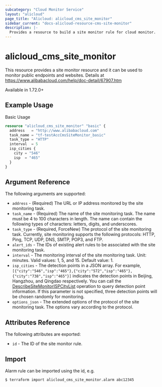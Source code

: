 ```yaml
---
subcategory: "Cloud Monitor Service"
layout: "alicloud"
page_title: "Alicloud: alicloud_cms_site_monitor"
sidebar_current: "docs-alicloud-resource-cms-site-monitor"
description: |-
  Provides a resource to build a site monitor rule for cloud monitor.
---
```


# alicloud\_cms\_site\_monitor

This resource provides a site monitor resource and it can be used to monitor public endpoints and websites.
Details at https://www.alibabacloud.com/help/doc-detail/67907.htm

Available in 1.72.0+

## Example Usage

Basic Usage

```terraform
resource "alicloud_cms_site_monitor" "basic" {
  address   = "http://www.alibabacloud.com"
  task_name = "tf-testAccCmsSiteMonitor_basic"
  task_type = "HTTP"
  interval  = 5
  isp_cities {
    city = "546"
    isp  = "465"
  }
}
```

## Argument Reference

The following arguments are supported:

* `address` - (Required) The URL or IP address monitored by the site monitoring task.
* `task_name` - (Required) The name of the site monitoring task. The name must be 4 to 100 characters in length. The name can contain the following types of characters: letters, digits, and underscores.
* `task_type` - (Required, ForceNew) The protocol of the site monitoring task. Currently, site monitoring supports the following protocols: HTTP, Ping, TCP, UDP, DNS, SMTP, POP3, and FTP.
* `alert_ids` - The IDs of existing alert rules to be associated with the site monitoring task.
* `interval` - The monitoring interval of the site monitoring task. Unit: minutes. Valid values: 1, 5, and 15. Default value: 1.
* `isp_cities` - The detection points in a JSON array. For example, `[{"city":"546","isp":"465"},{"city":"572","isp":"465"},{"city":"738","isp":"465"}]` indicates the detection points in Beijing, Hangzhou, and Qingdao respectively. You can call the [DescribeSiteMonitorISPCityList](https://www.alibabacloud.com/help/en/doc-detail/115045.htm) operation to query detection point information. If this parameter is not specified, three detection points will be chosen randomly for monitoring.
* `options_json` - The extended options of the protocol of the site monitoring task. The options vary according to the protocol.

## Attributes Reference

The following attributes are exported:

* `id` - The ID of the site monitor rule.

## Import

Alarm rule can be imported using the id, e.g.

```shell
$ terraform import alicloud_cms_site_monitor.alarm abc12345
```
